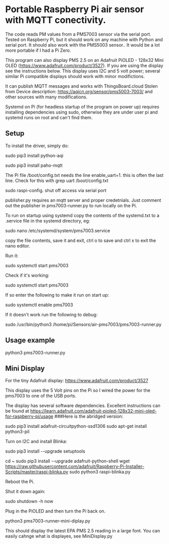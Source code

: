 # Portable Raspberry Pi air sensor with MQTT conectivity.

The code reads PM values from a PMS7003 sensor via the serial port. Tested on Raspberry Pi, 
but it should work on any machine with Python and serial port. It should also work with the PMS5003 sensor..  It would be
a lot more portable if I had a Pi Zero. 

This program can also display PMS 2.5 on an Adafruit PiOLED - 128x32 Mini OLED (https://www.adafruit.com/product/3527). 
If you are using the display see the instructions below. This display uses I2C and 5 volt power; several similar 
Pi compatible displays should work with minor modifictions.

It can publish MQTT messages and works with ThingsBoard.cloud
Stolen from Device description: <https://aqicn.org/sensor/pms5003-7003/> and other sources with many modifications.

Systemd on Pi (for headless startup of the program on power up) requires installing dependencies using sudo, otherwise they are under user pi and
systemd runs on root and can't find them.


## Setup

To install the driver, simply do:

sudo pip3 install python-aqi

sudo pip3 install paho-mqtt

The Pi file /boot/config.txt needs the line enable_uart=1. this is often the last line.
Check for this with grep uart /boot/config.txt

sudo raspi-config. shut off access via serial port

publisher.py requires an mqtt server and proper credetnials. Just comment out the publisher in pms7003-runner.py 
to run locally on the Pi.

To run on startup using systemd copy the contents of the systemd.txt to a .service file in the systemd directory, eg:

sudo nano /etc/systemd/system/pms7003.service

copy the file contents, save it and exit, ctrl o to save and ctrl x to exit the nano editor.

Run it:

sudo systemctl start pms7003

Check if it's working:

sudo systemctl start pms7003

If so enter the following to make it run on start up:

sudo systemctl enable pms7003 

If it doesn't work run the following to debug: 

sudo /usr/bin/python3 /home/pi/Sensors/air-pms7003/pms7003-runner.py


## Usage example

python3 pms7003-runner.py

## Mini Display
For the tiny Adafruit display: https://www.adafruit.com/product/3527

This display uses the 5 Volt pins on the Pi so I wired the power for the pms7003 to one of the USB ports.

The display has several software dependencies. Excellent instructions can be found at 
https://learn.adafruit.com/adafruit-pioled-128x32-mini-oled-for-raspberry-pi/usage 
###Here is the abridged version:

sudo pip3 install adafruit-circuitpython-ssd1306
sudo apt-get install python3-pil

Turn on I2C and install Blinka:

sudo pip3 install --upgrade setuptools

cd ~
sudo pip3 install --upgrade adafruit-python-shell
wget https://raw.githubusercontent.com/adafruit/Raspberry-Pi-Installer-Scripts/master/raspi-blinka.py
sudo python3 raspi-blinka.py

Reboot the Pi.

Shut it down again:

sudo shutdown -h now

Plug in the PiOLED and then turn the Pi back on.

python3 pms7003-runner-mini-diplay.py

This should display the latest EPA PMS 2.5 reading in a large font. You can easily cahnge what is displayes, 
see MiniDisplay.py



